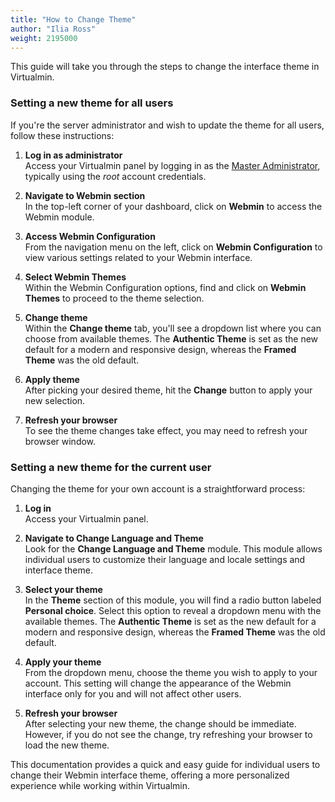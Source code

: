 ```yaml
---
title: "How to Change Theme"
author: "Ilia Ross"
weight: 2195000
---
```


This guide will take you through the steps to change the interface theme in Virtualmin.

### Setting a new theme for all users

If you're the server administrator and wish to update the theme for all users, follow these instructions:

1. **Log in as administrator**  
   Access your Virtualmin panel by logging in as the [Master Administrator](/docs/step-by-step-tutorials/understanding-virtual-server-and-account-types/#master-administrator), typically using the _root_ account credentials.

2. **Navigate to Webmin section**  
   In the top-left corner of your dashboard, click on **Webmin** to access the Webmin module.

3. **Access Webmin Configuration**  
   From the navigation menu on the left, click on **Webmin Configuration** to view various settings related to your Webmin interface.

4. **Select Webmin Themes**  
   Within the Webmin Configuration options, find and click on **Webmin Themes** to proceed to the theme selection.

5. **Change theme**  
   Within the **Change theme** tab, you'll see a dropdown list where you can choose from available themes. The **Authentic Theme** is set as the new default for a modern and responsive design, whereas the **Framed Theme** was the old default.

6. **Apply theme**  
   After picking your desired theme, hit the **Change** button to apply your new selection.

7. **Refresh your browser**  
   To see the theme changes take effect, you may need to refresh your browser window.

### Setting a new theme for the current user

Changing the theme for your own account is a straightforward process:

1. **Log in**  
   Access your Virtualmin panel.

2. **Navigate to Change Language and Theme**  
   Look for the **Change Language and Theme** module. This module allows individual users to customize their language and locale settings and interface theme.

3. **Select your theme**  
   In the **Theme** section of this module, you will find a radio button labeled **Personal choice**. Select this option to reveal a dropdown menu with the available themes. The **Authentic Theme** is set as the new default for a modern and responsive design, whereas the **Framed Theme** was the old default.

4. **Apply your theme**  
   From the dropdown menu, choose the theme you wish to apply to your account. This setting will change the appearance of the Webmin interface only for you and will not affect other users.

5. **Refresh your browser**  
    After selecting your new theme, the change should be immediate. However, if you do not see the change, try refreshing your browser to load the new theme.

This documentation provides a quick and easy guide for individual users to change their Webmin interface theme, offering a more personalized experience while working within Virtualmin.